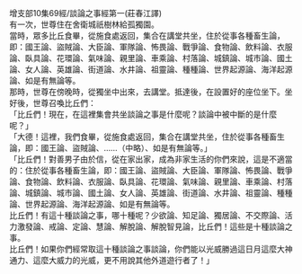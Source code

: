 增支部10集69經/談論之事經第一(莊春江譯)  
有一次，世尊住在舍衛城祇樹林給孤獨園。  
當時，眾多比丘食畢，從施食處返回，集合在講堂共坐，住於從事各種畜生論，即：國王論、盜賊論、大臣論、軍隊論、怖畏論、戰爭論、食物論、飲料論、衣服論、臥具論、花環論、氣味論、親里論、車乘論、村落論、城鎮論、城市論、國土論、女人論、英雄論、街道論、水井論、祖靈論、種種論、世界起源論、海洋起源論、如是有無論等。  
那時，世尊在傍晚時，從獨坐中出來，去講堂。抵達後，在設置好的座位坐下。坐好後，世尊召喚比丘們：  
「比丘們！現在，在這裡集會共坐談論之事是什麼呢？談論中被中斷的是什麼呢？」  
「大德！這裡，我們食畢，從施食處返回，集合在講堂共坐，住於從事各種畜生論，即：國王論、盜賊論、……（中略）、如是有無論等。」  
「比丘們！對善男子由於信，從在家出家，成為非家生活的你們來說，這是不適當的：住於從事各種畜生論，即：國王論、盜賊論、大臣論、軍隊論、怖畏論、戰爭論、食物論、飲料論、衣服論、臥具論、花環論、氣味論、親里論、車乘論、村落論、城鎮論、城市論、國土論、女人論、英雄論、街道論、水井論、祖靈論、種種論、世界起源論、海洋起源論、如是有無論等。  
比丘們！有這十種談論之事，哪十種呢？少欲論、知足論、獨居論、不交際論、活力激發論、戒論、定論、慧論、解脫論、解脫智見論，比丘們！這些是十種談論之事。  
比丘們！如果你們經常取這十種談論之事談論，你們能以光威勝過這日月這麼大神通力、這麼大威力的光威，更不用說其他外道遊行者了！」  
  
  
